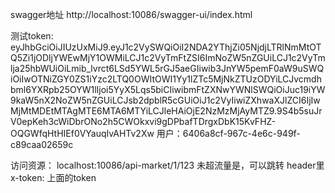 swagger地址
http://localhost:10086/swagger-ui/index.html

测试token: 
eyJhbGciOiJIUzUxMiJ9.eyJ1c2VySWQiOiI2NDA2YThjZi05NjdjLTRlNmMtOTQ5Zi1jODljYWEwMjY1OWMiLCJ1c2VyTmFtZSI6ImNoZW5nZGUiLCJ1c2VyTmlja25hbWUiOiLmib_lvrct6LSd5YWL5rGJ5aeGIiwib3JnYW5pemF0aW9uSWQiOiIwOTNiZGY0ZS1iYzc2LTQ0OWItOWI1Yy1lZTc5MjNkZTUzODYiLCJvcmdhbml6YXRpb25OYW1lIjoi5YyX5Lqs5biCIiwibmFtZXNwYWNlSWQiOiJuc19iYW9kaW5nX2NoZW5nZGUiLCJsb2dpblR5cGUiOiJ1c2VyIiwiZXhwaXJlZCI6IjIwMjMtMDEtMTAgMTE6MTA6MTYiLCJleHAiOjE2NzMzMjAyMTZ9.9S4b5suJrV0epKeh3cWiDbrONo2h5CWOkxvi9gDPbafTDrgxDbK15KvFHZ-OQGWfqHtHIEf0VYauqIvAHTv2Xw
用户：6406a8cf-967c-4e6c-949f-c89caa02659c


访问资源： localhost:10086/api-market/1/123 未超流量是，可以跳转
header里 x-token:  上面的token


